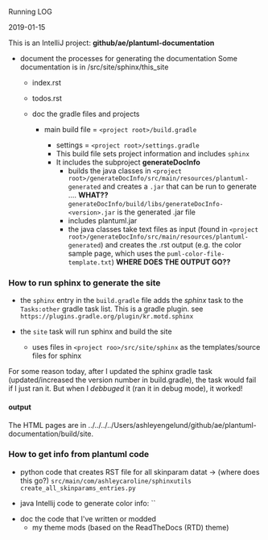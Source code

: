 Running LOG

2019-01-15

This is an IntelliJ project:  **github/ae/plantuml-documentation**


+ document the processes for generating the documentation
  Some documentation is in /src/site/sphinx/this_site
     - index.rst
     - todos.rst
     
  - doc the gradle files and projects
     - main build file = `<project root>/build.gradle`
     
        - settings = `<project root>/settings.gradle`
        - This build file sets project information and includes `sphinx`
        - It includes the subproject **generateDocInfo**
           - builds the java classes in `<project root>/generateDocInfo/src/main/resources/plantuml-generated`
             and creates a `.jar` that can be run to generate .... **WHAT??**
             `generateDocInfo/build/libs/generateDocInfo-<version>.jar` is the generated .jar file
           - includes plantuml.jar  
           - the java classes take text files as input (found in `<project root>/generateDocInfo/src/main/resources/plantuml-generated`)
           and creates the .rst output (e.g. the color sample page, which uses the `puml-color-file-template.txt`)
           **WHERE DOES THE OUTPUT GO??**
           
        
        
### How to run sphinx to generate the site
- the `sphinx` entry in the `build.gradle` file adds the _sphinx_ task to the `Tasks:other` gradle task list.
   This is a gradle plugin.  see `https://plugins.gradle.org/plugin/kr.motd.sphinx`
   
- the `site` task will run sphinx and build the site
  - uses files in `<project roo>/src/site/sphinx`  as the templates/source files for sphinx
 
For some reason today, after I updated the sphinx gradle task (updated/increased the version number in build.gradle),
the task would fail if I just ran it.  But when I _debbuged_ it (ran it in debug mode), it worked!  
 
  
#### output
  The HTML pages are in ../../../../Users/ashleyengelund/github/ae/plantuml-documentation/build/site.
  
### How to get info from plantuml code

 - python code that creates RST file for all skinparam datat ->  (where does this go?)
   `src/main/com/ashleycaroline/sphinxutils  create_all_skinparams_entries.py`
  
  - java Intellij code to generate color info: 
     ``     
     

+ doc the code that I've written or modded
  - my theme mods (based on the ReadTheDocs (RTD) theme)
